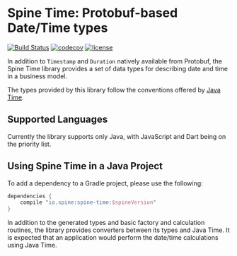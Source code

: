 # Spine Time: Protobuf-based Date/Time types

[![Build Status](https://travis-ci.com/SpineEventEngine/time.svg?branch=master)](https://travis-ci.com/SpineEventEngine/time)
[![codecov](https://codecov.io/gh/SpineEventEngine/time/branch/master/graph/badge.svg)](https://codecov.io/gh/SpineEventEngine/time)
[![license](https://img.shields.io/badge/license-Apache%20License%202.0-blue.svg?style=flat)](http://www.apache.org/licenses/LICENSE-2.0)

In addition to `Timestamp` and `Duration` natively available from Protobuf, the Spine Time library 
provides a set of data types for describing date and time in a business model. 

The types provided by this library follow the conventions offered by [Java Time](http://www.oracle.com/technetwork/articles/java/jf14-date-time-2125367.html).

## Supported Languages

Currently the library supports only Java, with JavaScript and Dart being on the priority list.

 
## Using Spine Time in a Java Project

To add a dependency to a Gradle project, please use the following:

```groovy
dependencies {
    compile "io.spine:spine-time:$spineVersion"
}
```

In addition to the generated types and basic factory and calculation routines, the library 
provides converters between its types and Java Time. It is expected that an application would 
perform the date/time calculations using Java Time.

